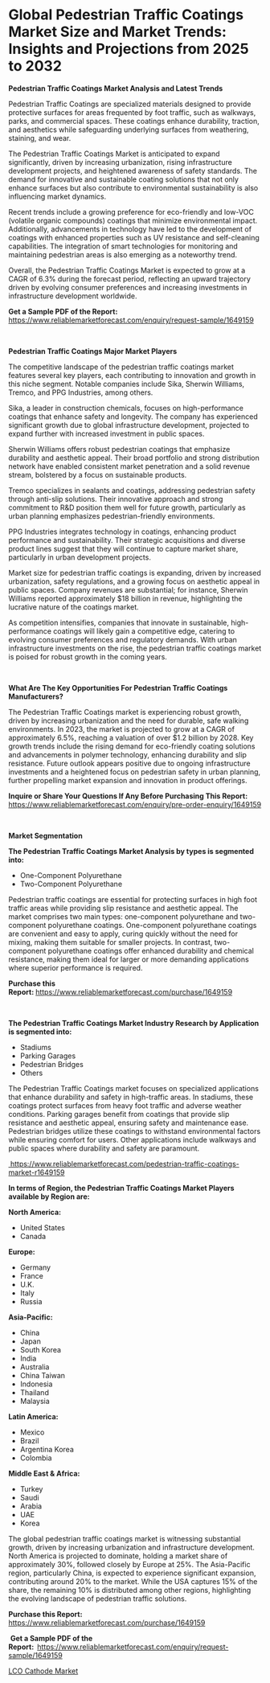 <p><h1>Global Pedestrian Traffic Coatings Market Size and Market Trends: Insights and Projections from 2025 to 2032</h1></p><p><strong>Pedestrian Traffic Coatings Market Analysis and Latest Trends</strong></p>
<p><p>Pedestrian Traffic Coatings are specialized materials designed to provide protective surfaces for areas frequented by foot traffic, such as walkways, parks, and commercial spaces. These coatings enhance durability, traction, and aesthetics while safeguarding underlying surfaces from weathering, staining, and wear. </p><p>The Pedestrian Traffic Coatings Market is anticipated to expand significantly, driven by increasing urbanization, rising infrastructure development projects, and heightened awareness of safety standards. The demand for innovative and sustainable coating solutions that not only enhance surfaces but also contribute to environmental sustainability is also influencing market dynamics. </p><p>Recent trends include a growing preference for eco-friendly and low-VOC (volatile organic compounds) coatings that minimize environmental impact. Additionally, advancements in technology have led to the development of coatings with enhanced properties such as UV resistance and self-cleaning capabilities. The integration of smart technologies for monitoring and maintaining pedestrian areas is also emerging as a noteworthy trend. </p><p>Overall, the Pedestrian Traffic Coatings Market is expected to grow at a CAGR of 6.3% during the forecast period, reflecting an upward trajectory driven by evolving consumer preferences and increasing investments in infrastructure development worldwide.</p></p>
<p><strong>Get a Sample PDF of the Report:&nbsp;</strong> <a href="https://www.reliablemarketforecast.com/enquiry/request-sample/1649159?utm_campaign=2533&utm_medium=2&utm_source=Github&utm_content=ia&utm_term=01042025&utm_id=pedestrian-traffic-coatings">https://www.reliablemarketforecast.com/enquiry/request-sample/1649159</a></p>
<p>&nbsp;</p>
<p><strong>Pedestrian Traffic Coatings Major Market Players</strong></p>
<p><p>The competitive landscape of the pedestrian traffic coatings market features several key players, each contributing to innovation and growth in this niche segment. Notable companies include Sika, Sherwin Williams, Tremco, and PPG Industries, among others.</p><p>Sika, a leader in construction chemicals, focuses on high-performance coatings that enhance safety and longevity. The company has experienced significant growth due to global infrastructure development, projected to expand further with increased investment in public spaces.</p><p>Sherwin Williams offers robust pedestrian coatings that emphasize durability and aesthetic appeal. Their broad portfolio and strong distribution network have enabled consistent market penetration and a solid revenue stream, bolstered by a focus on sustainable products.</p><p>Tremco specializes in sealants and coatings, addressing pedestrian safety through anti-slip solutions. Their innovative approach and strong commitment to R&D position them well for future growth, particularly as urban planning emphasizes pedestrian-friendly environments.</p><p>PPG Industries integrates technology in coatings, enhancing product performance and sustainability. Their strategic acquisitions and diverse product lines suggest that they will continue to capture market share, particularly in urban development projects.</p><p>Market size for pedestrian traffic coatings is expanding, driven by increased urbanization, safety regulations, and a growing focus on aesthetic appeal in public spaces. Company revenues are substantial; for instance, Sherwin Williams reported approximately $18 billion in revenue, highlighting the lucrative nature of the coatings market.</p><p>As competition intensifies, companies that innovate in sustainable, high-performance coatings will likely gain a competitive edge, catering to evolving consumer preferences and regulatory demands. With urban infrastructure investments on the rise, the pedestrian traffic coatings market is poised for robust growth in the coming years.</p></p>
<p>&nbsp;</p>
<p><strong>What Are The Key Opportunities For Pedestrian Traffic Coatings Manufacturers?</strong></p>
<p><p>The Pedestrian Traffic Coatings market is experiencing robust growth, driven by increasing urbanization and the need for durable, safe walking environments. In 2023, the market is projected to grow at a CAGR of approximately 6.5%, reaching a valuation of over $1.2 billion by 2028. Key growth trends include the rising demand for eco-friendly coating solutions and advancements in polymer technology, enhancing durability and slip resistance. Future outlook appears positive due to ongoing infrastructure investments and a heightened focus on pedestrian safety in urban planning, further propelling market expansion and innovation in product offerings.</p></p>
<p><strong>Inquire or Share Your Questions If Any Before Purchasing This Report:</strong> <a href="https://www.reliablemarketforecast.com/enquiry/pre-order-enquiry/1649159?utm_campaign=2533&utm_medium=2&utm_source=Github&utm_content=ia&utm_term=01042025&utm_id=pedestrian-traffic-coatings">https://www.reliablemarketforecast.com/enquiry/pre-order-enquiry/1649159</a></p>
<p>&nbsp;</p>
<p><strong>Market Segmentation</strong></p>
<p><strong>The Pedestrian Traffic Coatings Market Analysis by types is segmented into:</strong></p>
<p><ul><li>One-Component Polyurethane</li><li>Two-Component Polyurethane</li></ul></p>
<p><p>Pedestrian traffic coatings are essential for protecting surfaces in high foot traffic areas while providing slip resistance and aesthetic appeal. The market comprises two main types: one-component polyurethane and two-component polyurethane coatings. One-component polyurethane coatings are convenient and easy to apply, curing quickly without the need for mixing, making them suitable for smaller projects. In contrast, two-component polyurethane coatings offer enhanced durability and chemical resistance, making them ideal for larger or more demanding applications where superior performance is required.</p></p>
<p><strong>Purchase this Report:&nbsp;</strong><a href="https://www.reliablemarketforecast.com/purchase/1649159?utm_campaign=2533&utm_medium=2&utm_source=Github&utm_content=ia&utm_term=01042025&utm_id=pedestrian-traffic-coatings">https://www.reliablemarketforecast.com/purchase/1649159</a></p>
<p>&nbsp;</p>
<p><strong>The Pedestrian Traffic Coatings Market Industry Research by Application is segmented into:</strong></p>
<p><ul><li>Stadiums</li><li>Parking Garages</li><li>Pedestrian Bridges</li><li>Others</li></ul></p>
<p><p>The Pedestrian Traffic Coatings market focuses on specialized applications that enhance durability and safety in high-traffic areas. In stadiums, these coatings protect surfaces from heavy foot traffic and adverse weather conditions. Parking garages benefit from coatings that provide slip resistance and aesthetic appeal, ensuring safety and maintenance ease. Pedestrian bridges utilize these coatings to withstand environmental factors while ensuring comfort for users. Other applications include walkways and public spaces where durability and safety are paramount.</p></p>
<p><a href="https://www.reliablemarketforecast.com/pedestrian-traffic-coatings-market-r1649159?utm_campaign=2533&utm_medium=2&utm_source=Github&utm_content=ia&utm_term=01042025&utm_id=pedestrian-traffic-coatings">&nbsp;https://www.reliablemarketforecast.com/pedestrian-traffic-coatings-market-r1649159</a></p>
<p><strong>In terms of Region, the Pedestrian Traffic Coatings Market Players available by Region are:</strong></p>
<p>
    <p> <strong> North America: </strong>
        <ul>
            <li>United States</li>
            <li>Canada</li>
        </ul>
        </p> 
    <p> <strong> Europe: </strong>
        <ul>
            <li>Germany</li>
            <li>France</li>
            <li>U.K.</li>
            <li>Italy</li>
            <li>Russia</li>
        </ul>
        </p> 
    <p> <strong> Asia-Pacific: </strong>
        <ul>
            <li>China</li>
            <li>Japan</li>
            <li>South Korea</li>
            <li>India</li>
            <li>Australia</li>
            <li>China Taiwan</li>
            <li>Indonesia</li>
            <li>Thailand</li>
            <li>Malaysia</li>
        </ul>
        </p> 
    <p> <strong> Latin America: </strong>
        <ul>
            <li>Mexico</li>
            <li>Brazil</li>
            <li>Argentina Korea</li>
            <li>Colombia</li>
        </ul>
        </p> 
    <p> <strong> Middle East & Africa: </strong>
        <ul>
            <li>Turkey</li>
            <li>Saudi</li>
            <li>Arabia</li>
            <li>UAE</li>
            <li>Korea</li>
        </ul>
    </p>
    </p>
<p><p>The global pedestrian traffic coatings market is witnessing substantial growth, driven by increasing urbanization and infrastructure development. North America is projected to dominate, holding a market share of approximately 30%, followed closely by Europe at 25%. The Asia-Pacific region, particularly China, is expected to experience significant expansion, contributing around 20% to the market. While the USA captures 15% of the share, the remaining 10% is distributed among other regions, highlighting the evolving landscape of pedestrian traffic solutions.</p></p>
<p><strong>Purchase this Report: </strong><a href="https://www.reliablemarketforecast.com/purchase/1649159?utm_campaign=2533&utm_medium=2&utm_source=Github&utm_content=ia&utm_term=01042025&utm_id=pedestrian-traffic-coatings">https://www.reliablemarketforecast.com/purchase/1649159</a></p>
<p>&nbsp;<strong>Get a Sample PDF of the Report:&nbsp;&nbsp;</strong><a href="https://www.reliablemarketforecast.com/enquiry/request-sample/1649159?utm_campaign=2533&utm_medium=2&utm_source=Github&utm_content=ia&utm_term=01042025&utm_id=pedestrian-traffic-coatings">https://www.reliablemarketforecast.com/enquiry/request-sample/1649159</a></p>
<p><strong></strong></p>
<p><p><a href="https://github.com/NargisHussain75/Market-Research-Report-List-2/blob/main/lco-cathode-market.md?utm_campaign=2533&utm_medium=2&utm_source=Github&utm_content=ia&utm_term=01042025&utm_id=pedestrian-traffic-coatings">LCO Cathode Market</a></p></p>